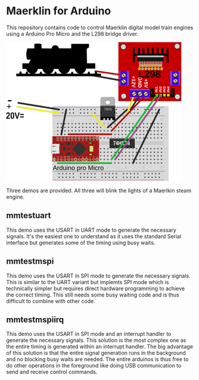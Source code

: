 # Maerklin for Arduino

This repository contains code to control Maerklin digital
model train engines using a Arduino Pro Micro and the
L298 bridge driver.

![Breadboard setup](breadboard.png)

Three demos are provided. All three will blink the lights of
a Maerlkin steam engine.

## mmtestuart

This demo uses the USART in UART mode to generate the necessary
signals. It's the easiest one to understand as it uses the standard
Serial interface but generates some of the timing using busy waits.

## mmtestmspi

This demo uses the USART in SPI mode to generate the necessary
signals. This is similar to the UART variant but implemts SPI mode which
is technically simpler but requires direct hardware programming
to achieve the correct timing. This still needs some busy waiting code
and is thus difficult to combine with other code.

## mmtestmspiirq

This demo uses the USART in SPI mode and an interrupt handler to
generate the necessary signals. This solution is the most complex one
as the entire timing is generated within an interrupt handler.  The
big advantage of this solution is that the entire signal generation
runs in the background and no blocking busy waits are needed. The
entire arduinos is thus free to do other operations in the foreground like
doing USB communication to send and receive control commands.
